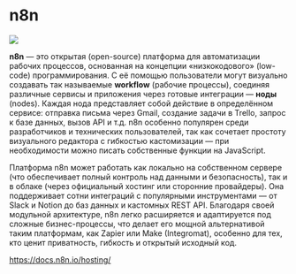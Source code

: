 # n8n

![](https://n8niostorageaccount.blob.core.windows.net/n8nio-strapi-blobs-prod/assets/Agent_chat_818315ae64.webp)

**n8n** — это открытая (open-source) платформа для автоматизации рабочих процессов, основанная на концепции «низкокодового» (low-code) программирования. С её помощью пользователи могут визуально создавать так называемые **workflow** (рабочие процессы), соединяя различные сервисы и приложения через готовые интеграции — **ноды** (nodes). Каждая нода представляет собой действие в определённом сервисе: отправка письма через Gmail, создание задачи в Trello, запрос к базе данных, вызов API и т.д. n8n особенно популярен среди разработчиков и технических пользователей, так как сочетает простоту визуального редактора с гибкостью кастомизации — при необходимости можно писать собственные функции на JavaScript.

Платформа n8n может работать как локально на собственном сервере (что обеспечивает полный контроль над данными и безопасность), так и в облаке (через официальный хостинг или сторонние провайдеры). Она поддерживает сотни интеграций с популярными инструментами — от Slack и Notion до баз данных и кастомных REST API. Благодаря своей модульной архитектуре, n8n легко расширяется и адаптируется под сложные бизнес-процессы, что делает его мощной альтернативой таким платформам, как Zapier или Make (Integromat), особенно для тех, кто ценит приватность, гибкость и открытый исходный код.

https://docs.n8n.io/hosting/